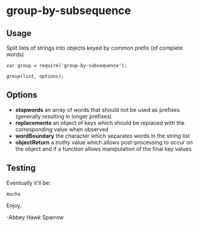 group-by-subsequence
====================

Usage
-----

Split lists of strings into objects keyed by common prefix (of complete words)

	var group = require('group-by-subsequence');

	group(list, options);

Options
-------
- **stopwords** an array of words that should not be used as prefixes (generally resulting in longer prefixes)
- **replacements** an object of keys which should be replaced with the corresponding value when observed
- **wordBoundary** the character which separates words in the string list
- **objectReturn** a truthy value which allows post-processing to occur on the object and if a function allows manipulation of the final key values

Testing
-------
Eventually it'll be:

	mocha

Enjoy,

 -Abbey Hawk Sparrow

